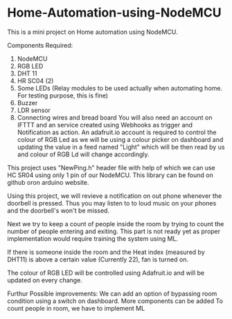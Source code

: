 # Home-Automation-using-NodeMCU

This is a mini project on Home automation using NodeMCU.

Components Required: 
1. NodeMCU
2. RGB LED
3. DHT 11
4. HR SC04 (2)
5. Some LEDs (Relay modules to be used actually when automating home. For testing purpose, this is fine)
6. Buzzer
7. LDR sensor
8. Connecting wires and bread board
You will also need an account on IFTTT and an service created using Webhooks as trigger and Notification as action. 
An adafruit.io account is required to control the colour of RGB Led as we will be using a colour picker on dashboard and updating the value in a feed named "Light" which will be then read by us and colour of RGB Ld will change accordingly.

This project uses "NewPing.h" header file with help of which we can use HC SR04 using only 1 pin of our NodeMCU. This library can be found on github oron arduino website.

Using this project, we will revieve a notification on out phone whenever the doorbell is pressed. Thus you may listen to to loud music on your phones and the doorbell's won't be missed.

Next we try to keep a count of people inside the room by trying to count the number of people entering and exiting. This part is not ready yet as proper implementation would require training the system using ML.

If there is someone inside the room and the Heat index (measured by DHT11) is above a certain value (Currently 22), fan is turned on.

The colour of RGB LED will be controlled using Adafruit.io and will be updated on every change.


Furthur Possible improvements:
We can add an option of bypassing room condition using a switch on dashboard.
More components can be added
To count people in room, we have to implement ML
